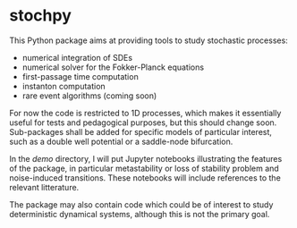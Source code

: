 # stochpy

This Python package aims at providing tools to study stochastic processes:
- numerical integration of SDEs
- numerical solver for the Fokker-Planck equations
- first-passage time computation
- instanton computation
- rare event algorithms (coming soon)

For now the code is restricted to 1D processes, which makes it essentially useful for tests and pedagogical purposes, but this should change soon.
Sub-packages shall be added for specific models of particular interest, such as a double well potential or a saddle-node bifurcation.

In the *demo* directory, I will put Jupyter notebooks illustrating the features of the package, in particular metastability or loss of stability problem and noise-induced transitions.
These notebooks will include references to the relevant litterature.

The package may also contain code which could be of interest to study deterministic dynamical systems, although this is not the primary goal.
